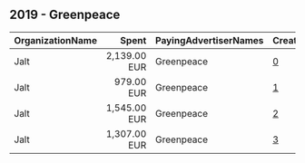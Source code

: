 ## 2019 - Greenpeace 
|OrganizationName|Spent|PayingAdvertiserNames|CreativeUrls|Impressions|Genders|AgeBrackets|CountryCodes|BillingAddresses|CandidateBallotInformation|
|:---|---:|:---|:---|---:|:---|:---|:---|:---|:---|
|Jalt|2,139.00 EUR|Greenpeace|[0](https://www.snap.com/political-ads/asset/58437035786329005801039e375f43e0104cafd76b4dfd141a980f8a7bf7f4c6?mediaType=mp4)|1,929,656||18+|netherlands|"Krom boomssloot 22-1,Amsterdam,1011GW,NL"||
|Jalt|979.00 EUR|Greenpeace|[1](https://www.snap.com/political-ads/asset/f3b3f7987a8de2ab52265da66d6a7902b4eb8053204b62fc6c1e472378580936?mediaType=mp4)|1,335,699||21-|netherlands|"Krom boomssloot 22-1,Amsterdam,1011GW,NL"||
|Jalt|1,545.00 EUR|Greenpeace|[2](https://www.snap.com/political-ads/asset/70714cd984be5c01297271935a824826d52571aa2d5c1da80b865d39ad2ab3a9?mediaType=mp4)|898,178||24+|netherlands|"Krom boomssloot 22-1,Amsterdam,1011GW,NL"||
|Jalt|1,307.00 EUR|Greenpeace|[3](https://www.snap.com/political-ads/asset/bb9b4f83b4a9f5a6af8e6a162b49bce718fd852c3ce85464f79754c0fc9e7966?mediaType=mp4)|1,260,057||18+|netherlands|"Krom boomssloot 22-1,Amsterdam,1011GW,NL"||
